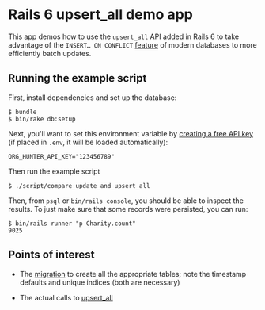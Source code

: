 # Rails 6 upsert_all demo app

This app demos how to use the `upsert_all` API added in Rails 6 to take
advantage of the `INSERT… ON CONFLICT`
[feature](https://www.postgresql.org/docs/9.5/sql-insert.html#SQL-ON-CONFLICT)
of modern databases to more efficiently batch updates.

## Running the example script

First, install dependencies and set up the database:

```
$ bundle
$ bin/rake db:setup
```

Next, you'll want to set this environment variable by [creating a free API
key](https://orghunter.3scale.net/#plans") (if placed in `.env`, it will be
loaded automatically):

```
ORG_HUNTER_API_KEY="123456789"
```

Then run the example script

```
$ ./script/compare_update_and_upsert_all
```

Then, from `psql` or `bin/rails console`, you should be able to inspect the
results.  To just make sure that some records were persisted, you can run:

```
$ bin/rails runner "p Charity.count"
9025
```

## Points of interest

* The [migration](/db/migrate/20200401023456_add_cities_and_charities.rb) to
  create all the appropriate tables; note the timestamp defaults and unique
  indices (both are necessary)

* The actual calls to [upsert_all](/app/lib/upserts_charities.rb)
